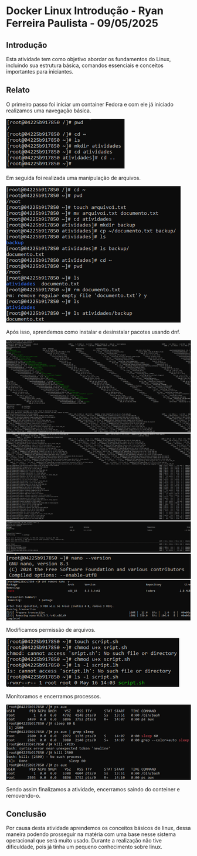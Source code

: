 # Docker Linux Introdução - Ryan Ferreira Paulista - 09/05/2025

## Introdução
Esta atividade tem como objetivo abordar os fundamentos do Linux, incluindo sua estrutura básica, comandos essenciais e conceitos importantes para iniciantes.

## Relato

O primeiro passo foi iniciar um container Fedora e com ele já iniciado realizamos uma navegação básica.

<img alt="print1" src="./imagens/print1.png"/>

Em seguida foi realizada uma manipulação de arquivos.

<img alt="print2" src="./imagens/print2.png"/>

Após isso, aprendemos como instalar e desinstalar pacotes usando dnf.

<img alt="print3" src="./imagens/print3.png"/>
<img alt="print4" src="./imagens/print4.png"/>
<img alt="print5" src="./imagens/print5.png"/>
<img alt="print6" src="./imagens/print6.png"/>
<img alt="print7" src="./imagens/print7.png"/>

Modificamos permissão de arquivos.

<img alt="print8" src="./imagens/print8.png"/>

Monitoramos e encerramos processos.

<img alt="print9" src="./imagens/print9.png"/>

Sendo assim finalizamos a atividade, encerramos saindo do conteiner e removendo-o.

## Conclusão

Por causa desta atividade aprendemos os conceitos básicos de linux, dessa maneira podendo prosseguir na matéria com uma base nesse sistema operacional que será muito usado. Durante a realização não tive dificuldade, pois já tinha um pequeno conhecimento sobre linux. 